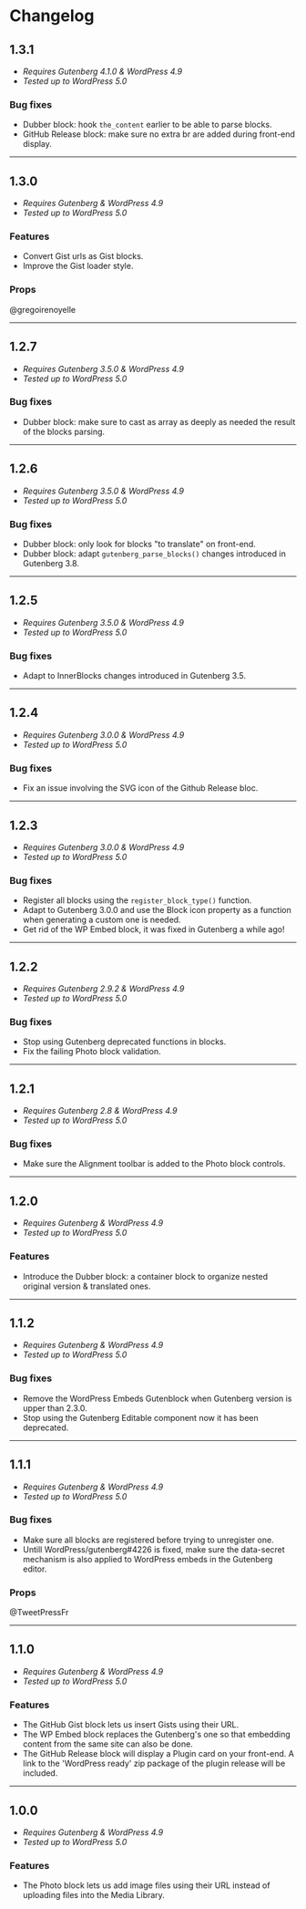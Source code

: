 # Changelog

## 1.3.1

+ _Requires Gutenberg 4.1.0 & WordPress 4.9_
+ _Tested up to WordPress 5.0_

### Bug fixes

- Dubber block: hook `the_content` earlier to be able to parse blocks.
- GitHub Release block: make sure no extra br are added during front-end display.

---

## 1.3.0

+ _Requires Gutenberg & WordPress 4.9_
+ _Tested up to WordPress 5.0_

### Features

- Convert Gist urls as Gist blocks.
- Improve the Gist loader style.

### Props

@gregoirenoyelle

---

## 1.2.7

+ _Requires Gutenberg 3.5.0 & WordPress 4.9_
+ _Tested up to WordPress 5.0_

### Bug fixes

- Dubber block: make sure to cast as array as deeply as needed the result of the blocks parsing.

---

## 1.2.6

+ _Requires Gutenberg 3.5.0 & WordPress 4.9_
+ _Tested up to WordPress 5.0_

### Bug fixes

- Dubber block: only look for blocks "to translate" on front-end.
- Dubber block: adapt `gutenberg_parse_blocks()` changes introduced in Gutenberg 3.8.

---

## 1.2.5

+ _Requires Gutenberg 3.5.0 & WordPress 4.9_
+ _Tested up to WordPress 5.0_

### Bug fixes

- Adapt to InnerBlocks changes introduced in Gutenberg 3.5.

---

## 1.2.4

+ _Requires Gutenberg 3.0.0 & WordPress 4.9_
+ _Tested up to WordPress 5.0_

### Bug fixes

- Fix an issue involving the SVG icon of the Github Release bloc.

---

## 1.2.3

+ _Requires Gutenberg 3.0.0 & WordPress 4.9_
+ _Tested up to WordPress 5.0_

### Bug fixes

- Register all blocks using the `register_block_type()` function.
- Adapt to Gutenberg 3.0.0 and use the Block icon property as a function when generating a custom one is needed.
- Get rid of the WP Embed block, it was fixed in Gutenberg a while ago!

---

## 1.2.2

+ _Requires Gutenberg 2.9.2 & WordPress 4.9_
+ _Tested up to WordPress 5.0_

### Bug fixes

- Stop using Gutenberg deprecated functions in blocks.
- Fix the failing Photo block validation.

---

## 1.2.1

+ _Requires Gutenberg 2.8 & WordPress 4.9_
+ _Tested up to WordPress 5.0_

### Bug fixes

- Make sure the Alignment toolbar is added to the Photo block controls.

---

## 1.2.0

+ _Requires Gutenberg & WordPress 4.9_
+ _Tested up to WordPress 5.0_

### Features

- Introduce the Dubber block: a container block to organize nested original version & translated ones.

---

## 1.1.2

+ _Requires Gutenberg & WordPress 4.9_
+ _Tested up to WordPress 5.0_

### Bug fixes

- Remove the WordPress Embeds Gutenblock when Gutenberg version is upper than 2.3.0.
- Stop using the Gutenberg Editable component now it has been deprecated.

---

## 1.1.1

+ _Requires Gutenberg & WordPress 4.9_
+ _Tested up to WordPress 5.0_

### Bug fixes

- Make sure all blocks are registered before trying to unregister one.
- Untill WordPress/gutenberg#4226 is fixed, make sure the data-secret mechanism is also applied to WordPress embeds in the Gutenberg editor.

### Props

@TweetPressFr

---

## 1.1.0

+ _Requires Gutenberg & WordPress 4.9_
+ _Tested up to WordPress 5.0_

### Features

- The GitHub Gist block lets us insert Gists using their URL.
- The WP Embed block replaces the Gutenberg's one so that embedding content from the same site can also be done.
- The GitHub Release block will display a Plugin card on your front-end. A link to the 'WordPress ready' zip package of the plugin release will be included.

---

## 1.0.0

+ _Requires Gutenberg & WordPress 4.9_
+ _Tested up to WordPress 5.0_

### Features

+ The Photo block lets us add image files using their URL instead of uploading files into the Media Library.
